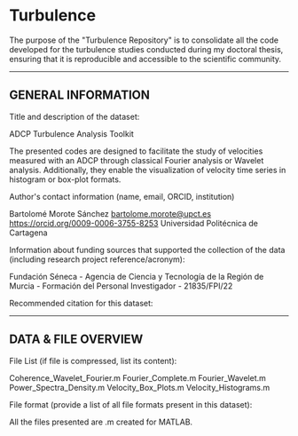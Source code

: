 # Turbulence
The purpose of the "Turbulence Repository" is to consolidate all the code developed for the turbulence studies conducted during my doctoral thesis, ensuring that it is reproducible and accessible to the scientific community.

-------------------
GENERAL INFORMATION
-------------------

Title and description of the dataset:

ADCP Turbulence Analysis Toolkit

The presented codes are designed to facilitate the study of velocities measured with an ADCP through classical Fourier analysis or Wavelet analysis. Additionally, they enable the visualization of velocity time series in histogram or box-plot formats.

Author's contact information (name, email, ORCID, institution)

Bartolomé Morote Sánchez
bartolome.morote@upct.es
https://orcid.org/0009-0006-3755-8253
Universidad Politécnica de Cartagena

Information about funding sources that supported the collection of the data (including research project reference/acronym):

Fundación Séneca - Agencia de Ciencia y Tecnología de la Región de Murcia - Formación del Personal Investigador - 21835/FPI/22

Recommended citation for this dataset: 



--------------------
DATA & FILE OVERVIEW
--------------------

File List (if file is compressed, list its content): 

Coherence_Wavelet_Fourier.m
Fourier_Complete.m
Fourier_Wavelet.m
Power_Spectra_Density.m
Velocity_Box_Plots.m
Velocity_Histograms.m

File format (provide a list of all file formats present in this dataset):

All the files presented are .m created for MATLAB.
